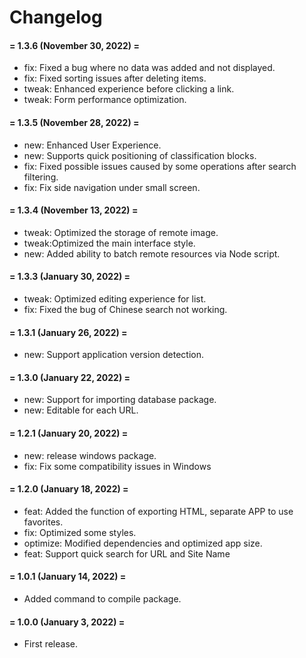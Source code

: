 # Changelog



#### = 1.3.6 (November 30, 2022) =

* fix: Fixed a bug where no data was added and not displayed.
* fix: Fixed sorting issues after deleting items.
* tweak: Enhanced experience before clicking a link.
* tweak: Form performance optimization.


#### = 1.3.5 (November 28, 2022) =

* new: Enhanced User Experience.
* new: Supports quick positioning of classification blocks.
* fix: Fixed possible issues caused by some operations after search filtering.
* fix: Fix side navigation under small screen.


#### = 1.3.4 (November 13, 2022) =

* tweak: Optimized the storage of remote image.
* tweak:Optimized the main interface style.
* new: Added ability to batch remote resources via Node script.


#### = 1.3.3 (January 30, 2022) =

* tweak: Optimized editing experience for list.
* fix: Fixed the bug of Chinese search not working.


#### = 1.3.1 (January 26, 2022) =

* new: Support application version detection.


#### = 1.3.0 (January 22, 2022) =

* new: Support for importing database package.
* new: Editable for each URL.


#### = 1.2.1 (January 20, 2022) =

* new: release windows package.
* fix: Fix some compatibility issues in Windows


#### = 1.2.0 (January 18, 2022) =

* feat: Added the function of exporting HTML, separate APP to use favorites.
* fix: Optimized some styles.
* optimize: Modified dependencies and optimized app size.
* feat: Support quick search for URL and Site Name


#### = 1.0.1 (January 14, 2022) =

* Added command to compile package.

#### = 1.0.0 (January 3, 2022) =

* First release.
